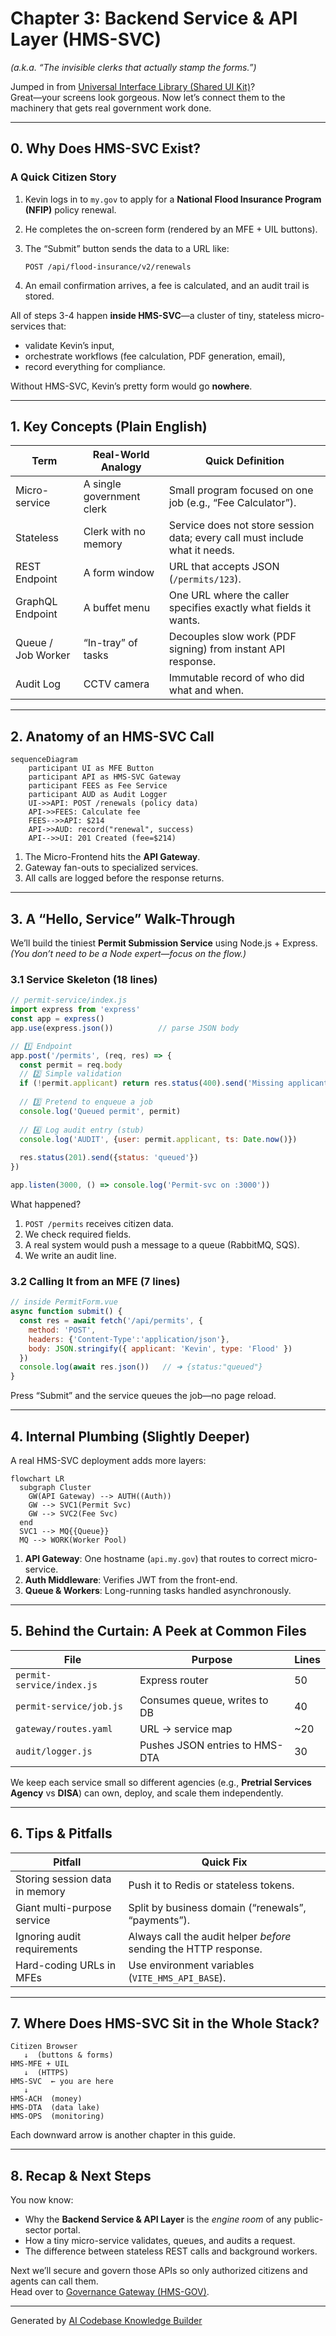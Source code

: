 # Chapter 3: Backend Service & API Layer (HMS-SVC)

*(a.k.a. “The invisible clerks that actually stamp the forms.”)*  

Jumped in from [Universal Interface Library (Shared UI Kit)](02_universal_interface_library__shared_ui_kit__.md)?  
Great—your screens look gorgeous. Now let’s connect them to the machinery that gets real government work done.

---

## 0. Why Does HMS-SVC Exist?

### A Quick Citizen Story

1. Kevin logs in to `my.gov` to apply for a **National Flood Insurance Program (NFIP)** policy renewal.  
2. He completes the on-screen form (rendered by an MFE + UIL buttons).  
3. The “Submit” button sends the data to a URL like:
   
   ```
   POST /api/flood-insurance/v2/renewals
   ```
4. An email confirmation arrives, a fee is calculated, and an audit trail is stored.

All of steps 3-4 happen **inside HMS-SVC**—a cluster of tiny, stateless micro-services that:

* validate Kevin’s input,  
* orchestrate workflows (fee calculation, PDF generation, email),  
* record everything for compliance.

Without HMS-SVC, Kevin’s pretty form would go **nowhere**.

---

## 1. Key Concepts (Plain English)

| Term | Real-World Analogy | Quick Definition |
|------|-------------------|------------------|
| Micro-service | A single government clerk | Small program focused on one job (e.g., “Fee Calculator”). |
| Stateless | Clerk with no memory | Service does not store session data; every call must include what it needs. |
| REST Endpoint | A form window | URL that accepts JSON (`/permits/123`). |
| GraphQL Endpoint | A buffet menu | One URL where the caller specifies exactly what fields it wants. |
| Queue / Job Worker | “In-tray” of tasks | Decouples slow work (PDF signing) from instant API response. |
| Audit Log | CCTV camera | Immutable record of who did what and when. |

---

## 2. Anatomy of an HMS-SVC Call

```mermaid
sequenceDiagram
    participant UI as MFE Button
    participant API as HMS-SVC Gateway
    participant FEES as Fee Service
    participant AUD as Audit Logger
    UI->>API: POST /renewals (policy data)
    API->>FEES: Calculate fee
    FEES-->>API: $214
    API->>AUD: record("renewal", success)
    API-->>UI: 201 Created (fee=$214)
```

1. The Micro-Frontend hits the **API Gateway**.  
2. Gateway fan-outs to specialized services.  
3. All calls are logged before the response returns.

---

## 3. A “Hello, Service” Walk-Through

We’ll build the tiniest **Permit Submission Service** using Node.js + Express.  
*(You don’t need to be a Node expert—focus on the flow.)*

### 3.1 Service Skeleton (18 lines)

```js
// permit-service/index.js
import express from 'express'
const app = express()
app.use(express.json())          // parse JSON body

// 1️⃣ Endpoint
app.post('/permits', (req, res) => {
  const permit = req.body
  // 2️⃣ Simple validation
  if (!permit.applicant) return res.status(400).send('Missing applicant')
  
  // 3️⃣ Pretend to enqueue a job
  console.log('Queued permit', permit)
  
  // 4️⃣ Log audit entry (stub)
  console.log('AUDIT', {user: permit.applicant, ts: Date.now()})
  
  res.status(201).send({status: 'queued'})
})

app.listen(3000, () => console.log('Permit-svc on :3000'))
```

What happened?

1. `POST /permits` receives citizen data.  
2. We check required fields.  
3. A real system would push a message to a queue (RabbitMQ, SQS).  
4. We write an audit line.

### 3.2 Calling It from an MFE (7 lines)

```js
// inside PermitForm.vue
async function submit() {
  const res = await fetch('/api/permits', {
    method: 'POST',
    headers: {'Content-Type':'application/json'},
    body: JSON.stringify({ applicant: 'Kevin', type: 'Flood' })
  })
  console.log(await res.json())   // ➜ {status:"queued"}
}
```

Press “Submit” and the service queues the job—no page reload.

---

## 4. Internal Plumbing (Slightly Deeper)

A real HMS-SVC deployment adds more layers:

```mermaid
flowchart LR
  subgraph Cluster
    GW(API Gateway) --> AUTH((Auth))
    GW --> SVC1(Permit Svc)
    GW --> SVC2(Fee Svc)
  end
  SVC1 --> MQ{{Queue}}
  MQ --> WORK(Worker Pool)
```

1. **API Gateway**: One hostname (`api.my.gov`) that routes to correct micro-service.  
2. **Auth Middleware**: Verifies JWT from the front-end.  
3. **Queue & Workers**: Long-running tasks handled asynchronously.  

---

## 5. Behind the Curtain: A Peek at Common Files

| File | Purpose | Lines |
|------|---------|------|
| `permit-service/index.js` | Express router | 50 |
| `permit-service/job.js` | Consumes queue, writes to DB | 40 |
| `gateway/routes.yaml` | URL → service map | ~20 |
| `audit/logger.js` | Pushes JSON entries to HMS-DTA | 30 |

We keep each service small so different agencies (e.g., **Pretrial Services Agency** vs **DISA**) can own, deploy, and scale them independently.

---

## 6. Tips & Pitfalls

| Pitfall | Quick Fix |
|---------|-----------|
| Storing session data in memory | Push it to Redis or stateless tokens. |
| Giant multi-purpose service | Split by business domain (“renewals”, “payments”). |
| Ignoring audit requirements | Always call the audit helper *before* sending the HTTP response. |
| Hard-coding URLs in MFEs | Use environment variables (`VITE_HMS_API_BASE`). |

---

## 7. Where Does HMS-SVC Sit in the Whole Stack?

```
Citizen Browser
   ↓  (buttons & forms)
HMS-MFE + UIL
   ↓  (HTTPS)
HMS-SVC  ← you are here
   ↓
HMS-ACH  (money)
HMS-DTA  (data lake)
HMS-OPS  (monitoring)
```

Each downward arrow is another chapter in this guide.

---

## 8. Recap & Next Steps

You now know:

* Why the **Backend Service & API Layer** is the *engine room* of any public-sector portal.  
* How a tiny micro-service validates, queues, and audits a request.  
* The difference between stateless REST calls and background workers.  

Next we’ll secure and govern those APIs so only authorized citizens and agents can call them.  
Head over to [Governance Gateway (HMS-GOV)](04_governance_gateway__hms_gov__.md).

---

Generated by [AI Codebase Knowledge Builder](https://github.com/The-Pocket/Tutorial-Codebase-Knowledge)